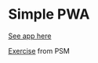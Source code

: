 # Simple PWA
[See app here](https://trybo.github.io/)

[Exercise](https://github.com/stalj/psm/tree/master/03-ProgressiveWebApp) from PSM
